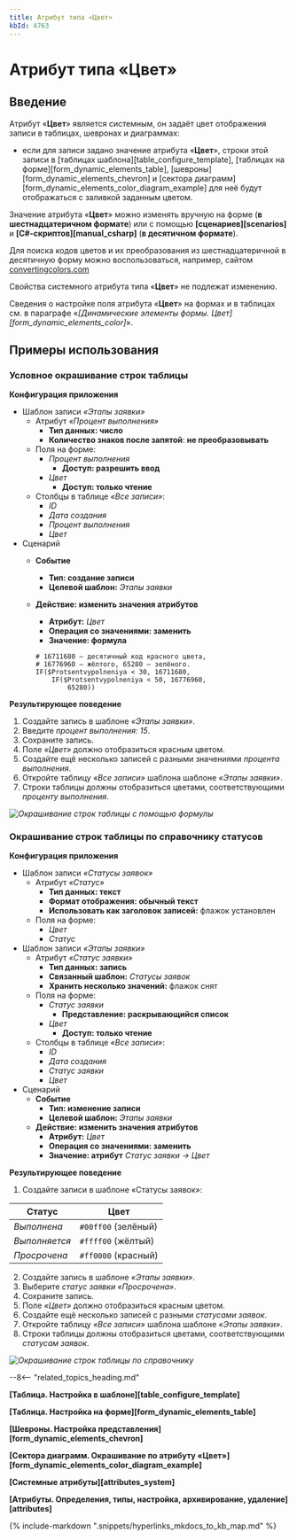 ```yaml
---
title: Атрибут типа «Цвет»
kbId: 4763
---
```


# Атрибут типа «Цвет»

## Введение

Атрибут «**Цвет**» является системным, он задаёт цвет отображения записи в таблицах, шевронах и диаграммах:

- если для записи задано значение атрибута «**Цвет**», строки этой записи в [таблицах шаблона][table_configure_template], [таблицах на форме][form_dynamic_elements_table], [шевроны][form_dynamic_elements_chevron] и [сектора диаграмм][form_dynamic_elements_color_diagram_example] для неё будут отображаться с заливкой заданным цветом.

Значение атрибута «**Цвет**» можно изменять вручную на форме (**в шестнадцатеричном формате**) или с помощью **[сценариев][scenarios]** и **[C#-скриптов][manual_csharp]** (**в десятичном формате**).

Для поиска кодов цветов и их преобразования из шестнадцатеричной в десятичную форму можно воспользоваться, например, сайтом [convertingcolors.com](https://convertingcolors.com/)

Свойства системного атрибута типа «**Цвет**» не подлежат изменению.

Сведения о настройке поля атрибута «**Цвет**» на формах и в таблицах см. в параграфе «*[Динамические элементы формы. Цвет][form_dynamic_elements_color]*».

## Примеры использования

### Условное окрашивание строк таблицы

**Конфигурация приложения**

- Шаблон записи *«Этапы заявки»*
    - Атрибут *«Процент выполнения»*
        - **Тип данных: число**
        - **Количество знаков после запятой**: **не преобразовывать**
    - Поля на форме:
        - *Процент выполнения*
            - **Доступ: разрешить ввод**
        - *Цвет*
            - **Доступ: только чтение**
    - Столбцы в таблице *«Все записи»*:
        - *ID*
        - *Дата создания*
        - *Процент выполнения*
        - *Цвет*
- Сценарий
    - **Событие**
        - **Тип: создание записи**
        - **Целевой шаблон:** *Этапы заявки*
    - **Действие: изменить значения атрибутов**
        - **Атрибут:** *Цвет*
        - **Операция со значениями: заменить**
        - **Значение: формула**
        
        
        ```
        # 16711680 — десятичный код красного цвета,
        # 16776960 — жёлтого, 65280 — зелёного.
        IF($Protsentvypolneniya < 30, 16711680,
            IF($Protsentvypolneniya < 50, 16776960,
                65280))
        ```

**Результирующее поведение**

1. Создайте запись в шаблоне *«Этапы заявки»*.
2. Введите *процент выполнения: 15*.
3. Сохраните запись.
4. Поле *«Цвет»* должно отобразиться красным цветом.
5. Создайте ещё несколько записей с разными значениями *процента выполнения*.
6. Откройте таблицу *«Все записи»* шаблона шаблоне *«Этапы заявки»*.
7. Строки таблицы должны отобразиться цветами, соответствующими *проценту выполнения*.

_![Окрашивание строк таблицы с помощью формулы](https://kb.comindware.ru/assets/attribute_color_table_example.png)_

### Окрашивание строк таблицы по справочнику статусов

**Конфигурация приложения**

- Шаблон записи *«Статусы заявок»*
    - Атрибут *«Статус»*
        - **Тип данных: текст**
        - **Формат отображения: обычный текст**
        - **Использовать как заголовок записей:** флажок установлен
    - Поля на форме:
        - *Цвет*
        - *Статус*
- Шаблон записи *«Этапы заявки»*
    - Атрибут *«Статус заявки»*
        - **Тип данных: запись**
        - **Связанный шаблон:** *Статусы заявок*
        - **Хранить несколько значений:** флажок снят
    - Поля на форме:
        - *Статус заявки*
            - **Представление: раскрывающийся список**
        - *Цвет*
            - **Доступ: только чтение**
    - Столбцы в таблице *«Все записи»*:
        - *ID*
        - *Дата создания*
        - *Статус заявки*
        - *Цвет*
- Сценарий
    - **Событие**
        - **Тип: изменение записи**
        - **Целевой шаблон:** *Этапы заявки*
    - **Действие: изменить значения атрибутов**
        - **Атрибут:** *Цвет*
        - **Операция со значениями: заменить**
        - **Значение: атрибут** *Статус заявки → Цвет*

**Результирующее поведение**

1. Создайте записи в шаблоне «Статусы заявок»:

| **Статус** | **Цвет** |
| --- | --- |
| *Выполнена* | `#00ff00` (зелёный) |
| *Выполняется* | `#ffff00` (жёлтый) |
| *Просрочена* | `#ff0000` (красный) |
2. Создайте запись в шаблоне *«Этапы заявки»*.
3. Выберите *статус заявки* *«Просрочена»*.
4. Сохраните запись.
5. Поле *«Цвет»* должно отобразиться красным цветом.
6. Создайте ещё несколько записей с разными *статусами заявок*.
7. Откройте таблицу *«Все записи»* шаблона шаблоне *«Этапы заявки»*.
8. Строки таблицы должны отобразиться цветами, соответствующими *статусам заявок*.

_![Окрашивание строк таблицы по справочнику](https://kb.comindware.ru/assets/attribute_color_table_example2.png)_

--8<-- "related_topics_heading.md"

**[Таблица. Настройка в шаблоне][table_configure_template]**

**[Таблица. Настройка на форме][form_dynamic_elements_table]**

**[Шевроны. Настройка представления][form_dynamic_elements_chevron]**

**[Сектора диаграмм. Окрашивание по атрибуту «Цвет»][form_dynamic_elements_color_diagram_example]**

**[Системные атрибуты][attributes_system]**

**[Атрибуты. Определения, типы, настройка, архивирование, удаление][attributes]**

{% include-markdown ".snippets/hyperlinks_mkdocs_to_kb_map.md" %}
